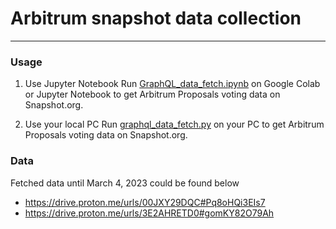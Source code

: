 # Arbitrum snapshot data collection
---
### Usage 
1. Use Jupyter Notebook
Run [GraphQL_data_fetch.ipynb](https://github.com/intensodefi/Arbitrum_snapshot_data_collection/blob/main/GraphQL_data_fetch.ipynb "GraphQL_data_fetch.ipynb") on Google Colab or Jupyter Notebook to get Arbitrum Proposals voting data on Snapshot.org.


2. Use your local PC
Run [graphql_data_fetch.py](https://github.com/intensodefi/Arbitrum_snapshot_data_collection/blob/main/graphql_data_fetch.py "graphql_data_fetch.py") on your PC to  get Arbitrum Proposals voting data on Snapshot.org.

### Data
Fetched data until March 4, 2023 could be found below
- https://drive.proton.me/urls/00JXY29DQC#Pq8oHQi3EIs7
- https://drive.proton.me/urls/3E2AHRETD0#gomKY82O79Ah
